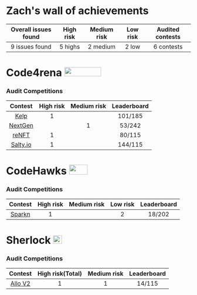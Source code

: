 # Zach's wall of achievements

| Overall issues found | High risk | Medium risk | Low risk | Audited contests |
|:--:|:--:|:--:|:--:| :--:|
| 9 issues found | 5 highs | 2 medium | 2 low | 6 contests |


# Code4rena <img src="https://code4rena.com/logos/c4-logo.svg" width=100 height=25>

### Audit Competitions
| Contest | High risk | Medium risk | Leaderboard |
|:--:|:--:|:--:|:--:|
| [Kelp](https://code4rena.com/audits/2023-11-kelp-dao-rseth#top)|  1 |  |  101/185 |
| [NextGen](https://code4rena.com/audits/2023-10-nextgen#top)|   | 1 |  53/242 |
| [reNFT](https://code4rena.com/audits/2024-01-renft#top)| 1  |  |  80/115 |
| [Salty.io](https://code4rena.com/audits/2024-01-saltyio#top)| 1  |  |  144/115 |

# CodeHawks <img src="https://res.cloudinary.com/droqoz7lg/image/upload/v1689080263/snhkgvtsidryjdtx0pce.png" width=50 height=27>

### Audit Competitions
| Contest | High risk | Medium risk | Low risk | Leaderboard |
|:--:|:--:|:--:|:--:|:--:|
| [Sparkn](https://www.codehawks.com/contests/cllcnja1h0001lc08z7w0orxx) | 1|  | 2| 18/202	 |



# Sherlock <img src="https://pic.imgdb.cn/item/654e6d2fc458853aef884667.jpg" width=24 height=23.5>

### Audit Competitions
| Contest | High risk(Total) | Medium risk | Leaderboard |
|:--:|:--:|:--:|:--:|
| [Allo V2](https://audits.sherlock.xyz/contests/109)|  1 | 1 | 14/115  |

